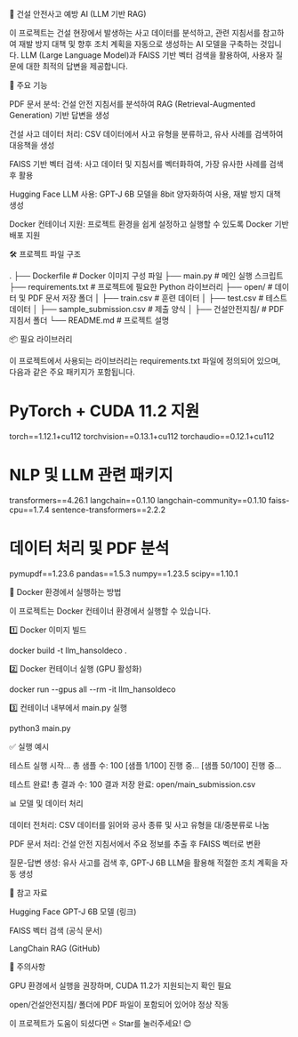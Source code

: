 🚧 건설 안전사고 예방 AI (LLM 기반 RAG)

이 프로젝트는 건설 현장에서 발생하는 사고 데이터를 분석하고, 관련 지침서를 참고하여 재발 방지 대책 및 향후 조치 계획을 자동으로 생성하는 AI 모델을 구축하는 것입니다. LLM (Large Language Model)과 FAISS 기반 벡터 검색을 활용하여, 사용자 질문에 대한 최적의 답변을 제공합니다.

📌 주요 기능

PDF 문서 분석: 건설 안전 지침서를 분석하여 RAG (Retrieval-Augmented Generation) 기반 답변을 생성

건설 사고 데이터 처리: CSV 데이터에서 사고 유형을 분류하고, 유사 사례를 검색하여 대응책을 생성

FAISS 기반 벡터 검색: 사고 데이터 및 지침서를 벡터화하여, 가장 유사한 사례를 검색 후 활용

Hugging Face LLM 사용: GPT-J 6B 모델을 8bit 양자화하여 사용, 재발 방지 대책 생성

Docker 컨테이너 지원: 프로젝트 환경을 쉽게 설정하고 실행할 수 있도록 Docker 기반 배포 지원

🛠️ 프로젝트 파일 구조

.
├── Dockerfile               # Docker 이미지 구성 파일
├── main.py                  # 메인 실행 스크립트
├── requirements.txt         # 프로젝트에 필요한 Python 라이브러리
├── open/                    # 데이터 및 PDF 문서 저장 폴더
│   ├── train.csv            # 훈련 데이터
│   ├── test.csv             # 테스트 데이터
│   ├── sample_submission.csv # 제출 양식
│   ├── 건설안전지침/        # PDF 지침서 폴더
└── README.md               # 프로젝트 설명

📦 필요 라이브러리

이 프로젝트에서 사용되는 라이브러리는 requirements.txt 파일에 정의되어 있으며, 다음과 같은 주요 패키지가 포함됩니다.

# PyTorch + CUDA 11.2 지원
torch==1.12.1+cu112
torchvision==0.13.1+cu112
torchaudio==0.12.1+cu112

# NLP 및 LLM 관련 패키지
transformers==4.26.1
langchain==0.1.10
langchain-community==0.1.10
faiss-cpu==1.7.4
sentence-transformers==2.2.2

# 데이터 처리 및 PDF 분석
pymupdf==1.23.6
pandas==1.5.3
numpy==1.23.5
scipy==1.10.1

🚀 Docker 환경에서 실행하는 방법

이 프로젝트는 Docker 컨테이너 환경에서 실행할 수 있습니다.

1️⃣ Docker 이미지 빌드

docker build -t llm_hansoldeco .

2️⃣ Docker 컨테이너 실행 (GPU 활성화)

docker run --gpus all --rm -it llm_hansoldeco

3️⃣ 컨테이너 내부에서 main.py 실행

python3 main.py

✅ 실행 예시

테스트 실행 시작... 총 샘플 수: 100
[샘플 1/100] 진행 중...
[샘플 50/100] 진행 중...

테스트 완료! 총 결과 수: 100
결과 저장 완료: open/main_submission.csv

📊 모델 및 데이터 처리

데이터 전처리: CSV 데이터를 읽어와 공사 종류 및 사고 유형을 대/중분류로 나눔

PDF 문서 처리: 건설 안전 지침서에서 주요 정보를 추출 후 FAISS 벡터로 변환

질문-답변 생성: 유사 사고를 검색 후, GPT-J 6B LLM을 활용해 적절한 조치 계획을 자동 생성

📜 참고 자료

Hugging Face GPT-J 6B 모델 (링크)

FAISS 벡터 검색 (공식 문서)

LangChain RAG (GitHub)

📌 주의사항

GPU 환경에서 실행을 권장하며, CUDA 11.2가 지원되는지 확인 필요

open/건설안전지침/ 폴더에 PDF 파일이 포함되어 있어야 정상 작동

이 프로젝트가 도움이 되셨다면 ⭐️ Star를 눌러주세요! 😊